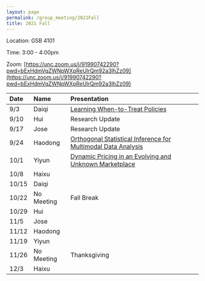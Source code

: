 ```yaml
---
layout: page
permalink: /group_meeting/2021Fall
title: 2021 Fall
---
```


Location: GSB 4101 

Time: 3:00 - 4:00pm

Zoom: [https://unc.zoom.us/j/91990742290?pwd=bExHdmVqZWNpWXpReUlrQm92a3lhZz09](https://unc.zoom.us/j/91990742290?pwd=bExHdmVqZWNpWXpReUlrQm92a3lhZz09)



| Date    | Name       | Presentation |
| :----   | :----------------------|:------------ |
| 9/3  | Daiqi | [Learning When-to-Treat Policies](https://www.tandfonline.com/doi/pdf/10.1080/01621459.2020.1831925?needAccess=true)|
| 9/10 | Hui | Research Update| 
| 9/17 | Jose | Research Update |
| 9/24 | Haodong | [Orthogonal Statistical Inference for Multimodal Data Analysis](https://arxiv.org/abs/2103.07088)  |
| 10/1 | Yiyun | [Dynamic Pricing in an Evolving and Unknown Marketplace](https://wsxsh123.github.io/paper/Dynamic%20Pricing%20in%20an%20Evolving%20and%20Unknown%20Marketplace.pdf) |
| 10/8 | Haixu |  |
| 10/15 | Daiqi | |
| 10/22 | No Meeting | Fall Break |
| 10/29 | Hui | |
| 11/5  | Jose | |
| 11/12 | Haodong|  |
| 11/19 | Yiyun |   |
| 11/26 | No Meeting |  Thanksgiving |
| 12/3 |Haixu |   |


